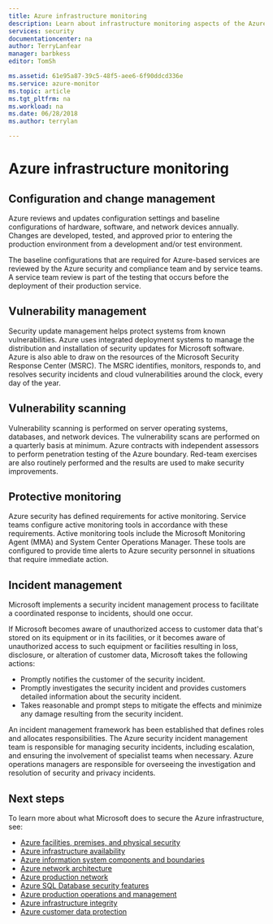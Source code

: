 ```yaml
---
title: Azure infrastructure monitoring
description: Learn about infrastructure monitoring aspects of the Azure production network, such as vulnerability scanning.
services: security
documentationcenter: na
author: TerryLanfear
manager: barbkess
editor: TomSh

ms.assetid: 61e95a87-39c5-48f5-aee6-6f90ddcd336e
ms.service: azure-monitor
ms.topic: article
ms.tgt_pltfrm: na
ms.workload: na
ms.date: 06/28/2018
ms.author: terrylan

---
```


# Azure infrastructure monitoring   

## Configuration and change management
Azure reviews and updates configuration settings and baseline configurations of hardware, software, and network devices annually. Changes are developed, tested, and approved prior to entering the production environment from a development and/or test environment.

The baseline configurations that are required for Azure-based services are reviewed by the Azure security and compliance team and by service teams. A service team review is part of the testing that occurs before the deployment of their production service.

## Vulnerability management
Security update management helps protect systems from known vulnerabilities. Azure uses integrated deployment systems to manage the distribution and installation of security updates for Microsoft software. Azure is also able to draw on the resources of the Microsoft Security Response Center (MSRC). The MSRC identifies, monitors, responds to, and resolves security incidents and cloud vulnerabilities around the clock, every day of the year.

## Vulnerability scanning
Vulnerability scanning is performed on server operating systems, databases, and network devices. The vulnerability scans are performed on a quarterly basis at minimum. Azure contracts with independent assessors to perform penetration testing of the Azure boundary. Red-team exercises are also routinely performed and the results are used to make security improvements.

## Protective monitoring
Azure security has defined requirements for active monitoring. Service teams configure active monitoring tools in accordance with these requirements. Active monitoring tools include the Microsoft Monitoring Agent (MMA) and System Center Operations Manager. These tools are configured to provide time alerts to Azure security personnel in situations that require immediate action.

## Incident management
Microsoft implements a security incident management process to facilitate a coordinated response to incidents, should one occur.

If Microsoft becomes aware of unauthorized access to customer data that's stored on its equipment or in its facilities, or it becomes aware of unauthorized access to such equipment or facilities resulting in loss, disclosure, or alteration of customer data, Microsoft takes the following actions:

- Promptly notifies the customer of the security incident.
- Promptly investigates the security incident and provides customers detailed information about the security incident.
- Takes reasonable and prompt steps to mitigate the effects and minimize any damage resulting from the security incident.

An incident management framework has been established that defines roles and allocates responsibilities. The Azure security incident management team is responsible for managing security incidents, including escalation, and ensuring the involvement of specialist teams when necessary. Azure operations managers are responsible for overseeing the investigation and resolution of security and privacy incidents.

## Next steps
To learn more about what Microsoft does to secure the Azure infrastructure, see:

- [Azure facilities, premises, and physical security](physical-security.md)
- [Azure infrastructure availability](infrastructure-availability.md)
- [Azure information system components and boundaries](infrastructure-components.md)
- [Azure network architecture](infrastructure-network.md)
- [Azure production network](production-network.md)
- [Azure SQL Database security features](infrastructure-sql.md)
- [Azure production operations and management](infrastructure-operations.md)
- [Azure infrastructure integrity](infrastructure-integrity.md)
- [Azure customer data protection](protection-customer-data.md)
